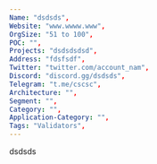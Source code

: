 ```yaml
--- 
Name: "dsdsds", 
Website: "www.wwww.www", 
OrgSize: "51 to 100", 
POC: "", 
Projects: "dsdsdsdsd", 
Address: "fdsfsdf", 
Twitter: "twitter.com/account_nam", 
Discord: "discord.gg/dsdsds",
Telegram: "t.me/cscsc", 
Architecture: "",  
Segment: "", 
Category: "", 
Application-Category: "", 
Tags: "Validators",
--- 
```

<!--lang:en--> 
dsdsds
<!--lang:es--] 

<!--lang:de--] 

<!--lang:fr--] 

<!--lang:pl--] 

<!--lang:uk--] 

[!--lang:*--> 
